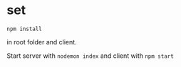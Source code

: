 # set
```
npm install
```
in root folder and client.

Start server with
```nodemon index```
and client with
```npm start```
